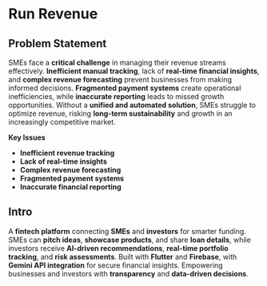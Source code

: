 # Run Revenue

## **Problem Statement**  
SMEs face a **critical challenge** in managing their revenue streams effectively. **Inefficient manual tracking**, lack of **real-time financial insights**, and **complex revenue forecasting** prevent businesses from making informed decisions. **Fragmented payment systems** create operational inefficiencies, while **inaccurate reporting** leads to missed growth opportunities. Without a **unified and automated solution**, SMEs struggle to optimize revenue, risking **long-term sustainability** and growth in an increasingly competitive market.

**Key Issues**  
- **Inefficient revenue tracking**  
- **Lack of real-time insights**  
- **Complex revenue forecasting**  
- **Fragmented payment systems**  
- **Inaccurate financial reporting**

## Intro

A **fintech platform** connecting **SMEs** and **investors** for smarter funding. SMEs can **pitch ideas**, **showcase products**, and share **loan details**, while investors receive **AI-driven recommendations**, **real-time portfolio tracking**, and **risk assessments**. Built with **Flutter** and **Firebase**, with **Gemini API integration** for secure financial insights. Empowering businesses and investors with **transparency** and **data-driven decisions**.
